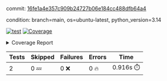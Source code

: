 commit: [16fe1a4e357c909b24727b06e184cc488dfb64a4](https://github.com/rcmdnk/python-template/tree/16fe1a4e357c909b24727b06e184cc488dfb64a4)

condition: branch=main, os=ubuntu-latest, python_version=3.14

[![test](https://github.com/rcmdnk/python-template/actions/workflows/test.yml/badge.svg)](https://github.com/rcmdnk/python-template/actions/runs/18785366292)
<a href="https://github.com/rcmdnk/python-template/blob/16fe1a4e357c909b24727b06e184cc488dfb64a4/README.md"><img alt="Coverage" src="https://img.shields.io/badge/Coverage-78%25-yellow.svg" /></a><details><summary>Coverage Report </summary><table><tr><th>File</th><th>Stmts</th><th>Miss</th><th>Cover</th><th>Missing</th></tr><tbody><tr><td colspan="5"><b>src/python_template</b></td></tr><tr><td>&nbsp; &nbsp;<a href="https://github.com/rcmdnk/python-template/blob/16fe1a4e357c909b24727b06e184cc488dfb64a4/src/python_template/__init__.py">\_\_init\_\_.py</a></td><td>7</td><td>2</td><td>71%</td><td><a href="https://github.com/rcmdnk/python-template/blob/16fe1a4e357c909b24727b06e184cc488dfb64a4/src/python_template/__init__.py#L9-L10">9&ndash;10</a></td></tr><tr><td><b>TOTAL</b></td><td><b>9</b></td><td><b>2</b></td><td><b>78%</b></td><td>&nbsp;</td></tr></tbody></table></details>

| Tests | Skipped | Failures | Errors | Time |
| ----- | ------- | -------- | -------- | ------------------ |
| 2 | 0 :zzz: | 0 :x: | 0 :fire: | 0.916s :stopwatch: |

